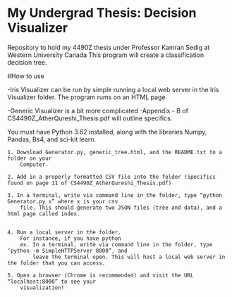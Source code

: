 # My Undergrad Thesis: Decision Visualizer
Repository to hold my 4490Z thesis under Professor Kamran Sedig at Western University Canada
This program will create a classification decision tree. 

#How to use

-Iris Visualizer can be run by simple running a local web server in the Iris Visualizer folder. The program rums on an HTML page. 

-Generic Visualizer is a bit more complicated
	-Appendix - B of CS4490Z_AtherQureshi_Thesis.pdf will outline specifics. 

You must have Python 3.62 installed, along with the libraries Numpy, Pandas, Bs4, and sci-kit learn. 

	1. Download Generator.py, generic_tree.html, and the README.txt to a folder on your
		Computer.

	2. Add in a properly formatted CSV file into the folder (Specifics found on page 11 of CS4490Z_AtherQureshi_Thesis.pdf)

	3. In a terminal, write via command line in the folder, type “python Generator.py x” where x is your csv
		file. This should generate two JSON files (tree and data), and a html page called index.


	4. Run a local server in the folder. 
		For instance, if you have python
		ex. In a terminal, write via command line in the folder, type ‘python -m SimpleHTTPServer 8000”, and
			leave the terminal open. This will host a local web server in the folder that you can access.

	5. Open a browser (Chrome is recommended) and visit the URL “localhost:8000” to see your
		visualization! 